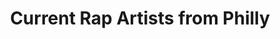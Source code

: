 ---
pid: LLG176
title: Current Rap Artists from Philly
location_transcription: West Philly
zipcode: '19119'
outside_phl: 
neighborhood: Mount Airy
age: '15'
age_range: 13-19
instagram: 
image_file_name: LLG_176.jpg
proposal_transcription: PnB Rock   meek mill   lil uzi vert
topic: Music,Philadelphia,Pop Culture
topic_summary: 0, 0, 0
type: Sculpture Statue
keywords_other: rap, hip-hop, local heroes, born in philly
credit: "@gmail"
image_labels: 
twitter: 
facebook: 
permalink: "/monuments/llg176/"
layout: item-page
---